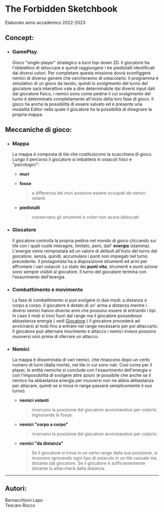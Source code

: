 # The Forbidden Sketchbook
Elaborato anno accademico 2022-2023

## Concept:
  - ### GamePlay
      Gioco "single-player" strategico a turni top-down 2D. Il giocatore ha l'obbiettivo di sbloccare e quindi raggiungere i tre piedistalli identificati dai diversi colori. Per completare questa missione dovrà sconfiggere nemici di diverso genere che cercheranno di ostacolarlo. Il programma è simulativo di un gioco da tavolo, quindi lo svolgimento del turno del giocatore sarà interattivo vale a dire determinabile dai diversi input dati dal giocatore fisico, i nemici sono come pedine il cui svolgimento del turno è determinato completamente all'inizio della loro fase di gioco. 
      Il gioco ha anche la possibilità di essere salvato ed è presente una modalità Editor nella quale il giocatore ha la possibilità di disegnare la propria mappa.

## Meccaniche di gioco:
  - ### Mappa
      La mappa è composta di tile che costituiscono la scacchiera di gioco. Lungo il percorso il giocatore si imbatterà in ostacoli fisici e "psicologici": 
      + __muri__
      + __fosse__
      
         > a differenza dei muri possono essere occupati da nemici volanti.
      
      + __piedistalli__ 

         > conservano gli _strumenti_ e _colori_ non acora sbloccati.
     
  - ### Giocatore
      Il giocatore controlla la propria pedina nel mondo di gioco cliccando sui tile con i quali vuole interagire, limitato, però, dall' __energia__ (stamina).
      L'energia viene reimpostata ad un valore di default all'inzio del turno del giocatore, senza, quindi, accumulare i punti non impiegati nel turno           precedente. Il protagonista ha a disposizione strumenti ed armi per affrontare i vari ostacoli. Lo stato dei __punti vita__, strumenti e punti azione sono         sempre visibili al giocatore. Il turno del giocatore termina con l'esaurimento dell'energia.

  - ### Combattimento e movimento
      La fase di combattimento si può svolgere in due modi: a distanza o corpo a corpo. Il giocatore è dotato di un' arma a distanza mentre i diversi nemici hanno diverse armi che possono essere di entrambi i tipi.
      In caso il mob si trovi fuori dal range ma il giocatore possedesse abbastanza energia ( vedi [Giocatore](#giocatore) ) il giocatore procederà ad           avvicinarsi al mob fino a entrare nel range necessario per poi attaccarlo. Il giocatore può alternare movimento e attacco i nemici invece possono muoversi solo prima di sferrare un attacco. 
             
  - ### Nemici
      La mappa è disseminata di vari nemici, che rinascono dopo un certo numero di turni (dalla morte), nel tile in cui sono nati. Così come per il player, le entità nemiche si conclude con l'esaurimento dell'energia o con l'impossibilità di svolgere altre azioni (è possibile che anche se il nemico ha abbastanza energia per muoversi non ne abbia abbastanza per attacare, quindi se si trova in range passerà semplicemente il suo turno).
      + __nemici volanti__ 

         > ricercano la posizione del giocatore avvicinandosi per colpirlo ingnorando le fosse.

      + __nemici "corpo a corpo"__
      
         > ricercano la posizione del giocatore avvicinandosi per colpirlo.
         
      + __nemici "da distanza"__
      
         > Se il giocatore si trova in un certo range dalla sua posizione, si muovono ignorando ogni tipo di ostacolo in un tile casuale ma distante dal                 giocatore. Se il giocatore è sufficientemente distante lo attaccherà dalla distanza.
___
## Autori:
Bernacchioni Lapo </br>
Tescaro Rocco
